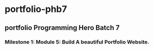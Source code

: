 # portfolio-phb7

## portfolio Programming Hero Batch 7

### Milestone 1: Module 5: Build A beautiful Portfolio Website.
